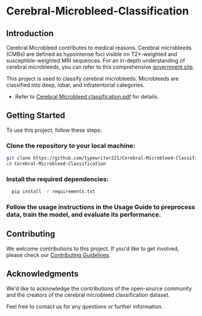 # Cerebral-Microbleed-Classification

## Introduction

Cerebral Microbleed contributes to medical reasons. Cerebral microbleeds (CMBs) are defined as hypointense foci visible on T2*-weighted and susceptible-weighted MRI sequences. 
For an in-depth understanding of cerebral microbleeds, you can refer to this comprehensive [government site](https://www.ncbi.nlm.nih.gov/pmc/articles/PMC6428007/).

This project is used to classify cerebral microbleeds. Microbleeds are classified into deep, lobar, and infratentorial categories.

- Refer to [Cerebral Microbleed classification.pdf](Cerebral%20Microbleed%20classification.pdf) for details.

## Getting Started

To use this project, follow these steps:

### Clone the repository to your local machine:

```bash
git clone https://github.com/typewriter221/Cerebral-Microbleed-Classification.git
cd Cerebral-Microbleed-Classification
```

### Install the required dependencies:

```bash
  pip install -r requirements.txt
```

### Follow the usage instructions in the Usage Guide to preprocess data, train the model, and evaluate its performance.

## Contributing

We welcome contributions to this project. If you'd like to get involved, please check our [Contributing Guidelines](CONTRIBUTING.md).

## Acknowledgments

We'd like to acknowledge the contributions of the open-source community and the creators of the cerebral microbleed classification dataset.

Feel free to contact us for any questions or further information.